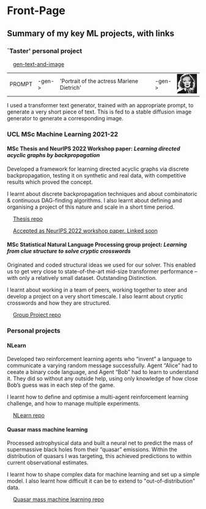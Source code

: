 # Front-Page
## Summary of my key ML projects, with links

### `Taster' personal project

&nbsp;&nbsp;&nbsp;&nbsp;[gen-text-and-image](https://github.com/AndrewWren/gen-text-and-image)

<table><tr><td valign="center">
PROMPT <td> -gen-> <td> 'Portrait of the actress Marlene Dietrich' <td> -gen-> <td> 
<img src="https://github.com/AndrewWren/gen-text-and-image/blob/main/examples/Good/Portrait_of_the_actress_Marlene_Dietrich.jpg?raw=true" width="60"></tr></table>

I used a transformer text generator, trained with an appropriate prompt, to generate a very short piece of text. This is fed to a stable diffusion image generator to generate a corresponding image.

### UCL MSc Machine Learning 2021-22 

#### MSc Thesis and NeurIPS&nbsp;2022 Workshop paper: *Learning directed acyclic graphs by backpropagation*

Developed a framework for learning directed acyclic graphs via discrete backpropagation, testing it on synthetic and real data, with competitive results which proved the concept.

I learnt about discrete backpropagation techniques and about combinatoric & continuous DAG-finding algorithms. I also learnt about defining and organising a project of this nature and scale in a short time period.

&nbsp;&nbsp;&nbsp;&nbsp;[Thesis repo](https://github.com/DAG-DB/DAG-DB)

&nbsp;&nbsp;&nbsp;&nbsp;[Accepted as NeurIPS&nbsp;2022 workshop paper. Linked soon]()

#### MSc Statistical Natural Language Processing group project: *Learning from clue structure to solve cryptic crosswords*

Originated and coded structural ideas we used for our solver.  This enabled us to get very close to state-of-the-art mid-size transformer performance – with only a relatively small dataset.  Outstanding Distinction.

I learnt about working in a team of peers, working together to steer and develop a project on a very short timescale.  I also learnt about cryptic crosswords and how they are structured.

&nbsp;&nbsp;&nbsp;&nbsp;[Group Project repo](https://gitlab.com/jesus.solano/ucl-nlp-coursework)

### Personal projects

#### NLearn

Developed two reinforcement learning agents who “invent” a language to communicate a varying random message successfully.  Agent “Alice” had to ceeate a binary code language, and Agent “Bob” had to learn to understand it.  They did so without any outside help, using only knowledge of how close Bob’s guess was in each step of the game.

I learnt how to define and optimise a multi-agent reinforcement learning challenge, and how to manage multiple experiments.

&nbsp;&nbsp;&nbsp;&nbsp;[NLearn repo](https://github.com/AndrewWren/NLearn)

#### Quasar mass machine learning

Processed astrophysical data and built a neural net to predict the mass of supermassive black holes from their “quasar” emissions.  Within the distribution of quasars I was targeting, this achieved predictions to within current observational estimates.

I learnt how to shape complex data for machine learning and set up a simple model.  I also learnt how difficult it can be to extend to "out-of-distribution" data. 

&nbsp;&nbsp;&nbsp;&nbsp;[Quasar mass machine learning repo](https://github.com/AndrewWren/Quasar-mass-machine-learning)
